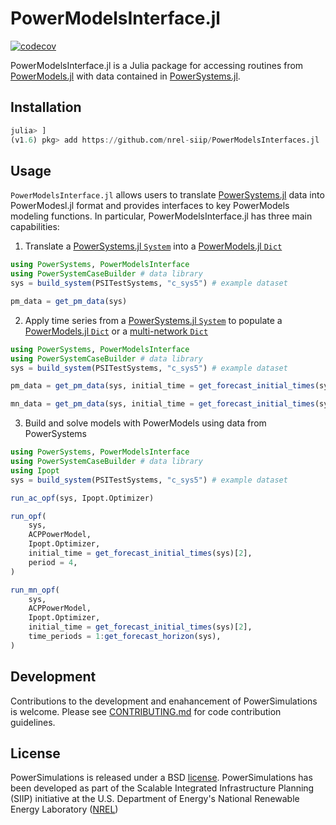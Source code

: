 # PowerModelsInterface.jl

[![codecov](https://codecov.io/gh/nrel-siip/PowerModelsInterface.jl/branch/master/graph/badge.svg)](https://codecov.io/gh/nrel-siip/PowerModelsInterface.jl)

PowerModelsInterface.jl is a Julia package for accessing routines from [PowerModels.jl](https://github.com/lanl-ansi/PowerModels.jl) with data contained in [PowerSystems.jl](https://github.com/nrel-siip/PowerSystems.jl).

## Installation

```julia
julia> ]
(v1.6) pkg> add https://github.com/nrel-siip/PowerModelsInterfaces.jl
```

## Usage

`PowerModelsInterface.jl` allows users to translate [PowerSystems.jl](https://github.com/NREL-SIIP/PowerSystems.jl) data into PowerModesl.jl format and provides interfaces to key PowerModels modeling functions. In particular, PowerModelsInterface.jl has three main capabilities:

1. Translate a [PowerSystems.jl `System`](https://nrel-siip.github.io/PowerSystems.jl/stable/modeler_guide/system/) into a [PowerModels.jl `Dict`](https://lanl-ansi.github.io/PowerModels.jl/stable/network-data/)

```julia
using PowerSystems, PowerModelsInterface
using PowerSystemCaseBuilder # data library
sys = build_system(PSITestSystems, "c_sys5") # example dataset

pm_data = get_pm_data(sys)
```

2. Apply time series from a [PowerSystems.jl `System`](https://nrel-siip.github.io/PowerSystems.jl/stable/modeler_guide/system/) to populate a [PowerModels.jl `Dict`](https://lanl-ansi.github.io/PowerModels.jl/stable/network-data/) or a [multi-network `Dict`](https://lanl-ansi.github.io/PowerModels.jl/stable/multi-networks/)

```julia
using PowerSystems, PowerModelsInterface
using PowerSystemCaseBuilder # data library
sys = build_system(PSITestSystems, "c_sys5") # example dataset

pm_data = get_pm_data(sys, initial_time = get_forecast_initial_times(sys)[2], period = 4) #applies data from the 4th period of the 2nd forecast to pm_data

mn_data = get_pm_data(sys, initial_time = get_forecast_initial_times(sys)[2], time_periods = 1:4) #applies data from the 4th period of the 2nd forecast to pm_data
```

3. Build and solve models with PowerModels using data from PowerSystems

```julia
using PowerSystems, PowerModelsInterface
using PowerSystemCaseBuilder # data library
using Ipopt
sys = build_system(PSITestSystems, "c_sys5") # example dataset

run_ac_opf(sys, Ipopt.Optimizer)

run_opf(
    sys,
    ACPPowerModel,
    Ipopt.Optimizer,
    initial_time = get_forecast_initial_times(sys)[2],
    period = 4,
)

run_mn_opf(
    sys,
    ACPPowerModel,
    Ipopt.Optimizer,
    initial_time = get_forecast_initial_times(sys)[2],
    time_periods = 1:get_forecast_horizon(sys),
)
```

## Development

Contributions to the development and enahancement of PowerSimulations is welcome. Please see [CONTRIBUTING.md](https://github.com/NREL-SIIP/PowerSimulations.jl/blob/master/CONTRIBUTING.md) for code contribution guidelines.

## License

PowerSimulations is released under a BSD [license](https://github.com/NREL/PowerSimulations.jl/blob/master/LICENSE). PowerSimulations has been developed as part of the Scalable Integrated Infrastructure Planning (SIIP)
initiative at the U.S. Department of Energy's National Renewable Energy Laboratory ([NREL](https://www.nrel.gov/))
